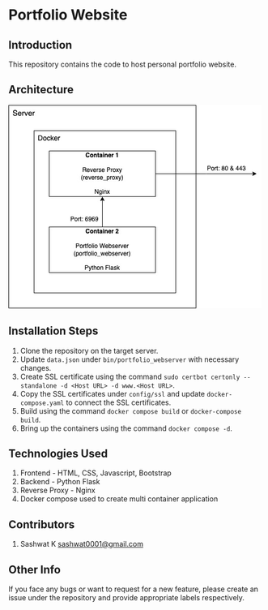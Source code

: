 # Portfolio Website

## Introduction

This repository contains the code to host personal portfolio website. 

## Architecture

![Architecture](docs/portfolio-website-architecture.jpg)

## Installation Steps

1. Clone the repository on the target server.
2. Update `data.json` under `bin/portfolio_webserver` with necessary changes.
3. Create SSL certificate using the command `sudo certbot certonly --standalone -d <Host URL> -d www.<Host URL>`.
4. Copy the SSL certificates under `config/ssl` and update `docker-compose.yaml` to connect the SSL certificates.
5. Build using the command `docker compose build` or `docker-compose build`.
6. Bring up the containers using the command `docker compose -d`.

## Technologies Used

1. Frontend - HTML, CSS, Javascript, Bootstrap
2. Backend - Python Flask
3. Reverse Proxy - Nginx
4. Docker compose used to create multi container application

## Contributors

1. Sashwat K <sashwat0001@gmail.com>

## Other Info

If you face any bugs or want to request for a new feature, please create an issue under the repository and provide appropriate labels respectively.